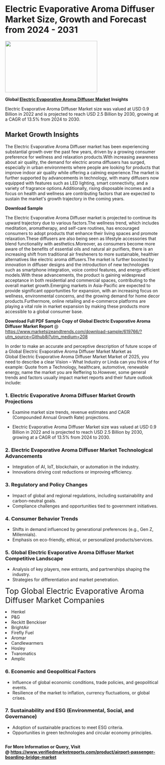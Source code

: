 <H1>Electric Evaporative Aroma Diffuser Market Size, Growth and Forecast from 2024 - 2031</H1><img class="aligncenter size-medium wp-image-584254" src="https://thirdeyenews.in/wp-content/uploads/2024/09/Global-Market-Research-300x168.jpeg" alt="" width="300" height="168" /><p><strong>Global&nbsp;<a href="https://www.marketsizeandtrends.com/download-sample/619766/?utm_source=Github8j?utm_medium=208">Electric Evaporative Aroma Diffuser Market</a> Insights</strong></p><p>Electric Evaporative Aroma Diffuser Market size was valued at USD 0.9 Billion in 2022 and is projected to reach USD 2.5 Billion by 2030, growing at a CAGR of 13.5% from 2024 to 2030.</p><p><h2>Market Growth Insights</h2> <p>The Electric Evaporative Aroma Diffuser market has been experiencing substantial growth over the past few years, driven by a growing consumer preference for wellness and relaxation products.With increasing awareness about air quality, the demand for electric aroma diffusers has surged, especially in urban environments where people are looking for products that improve indoor air quality while offering a calming experience.The market is further supported by advancements in technology, with many diffusers now equipped with features such as LED lighting, smart connectivity, and a variety of fragrance options.Additionally, rising disposable incomes and a focus on health and wellness are contributing factors that are expected to sustain the market's growth trajectory in the coming years.</p> <p><strong>Download Sample</strong></p> <p>The Electric Evaporative Aroma Diffuser market is projected to continue its upward trajectory due to various factors.The wellness trend, which includes meditation, aromatherapy, and self-care routines, has encouraged consumers to adopt products that enhance their living spaces and promote relaxation.These diffusers are also being seen as lifestyle accessories that blend functionality with aesthetics.Moreover, as consumers become more aware of the benefits of essential oils and natural air purifiers, there is an increasing shift from traditional air fresheners to more sustainable, healthier alternatives like electric aroma diffusers.The market is further boosted by innovation in diffuser designs and the introduction of new technologies such as smartphone integration, voice control features, and energy-efficient models.With these advancements, the product is gaining widespread acceptance in both residential and commercial spaces, contributing to the overall market growth.Emerging markets in Asia-Pacific are expected to provide significant opportunities for expansion, with an increasing focus on wellness, environmental concerns, and the growing demand for home decor products.Furthermore, online retailing and e-commerce platforms are playing a vital role in market expansion by making these products more accessible to a global consumer base.</p> <p><span class=""><strong>Download Full PDF Sample Copy of Global Electric Evaporative Aroma Diffuser Market Report</strong> @ <a href="https://www.marketsizeandtrends.com/download-sample/619766/?utm_source=Github8j?utm_medium=208" target="_blank">https://www.marketsizeandtrends.com/download-sample/619766/?utm_source=Github8j?utm_medium=208</a></span></p><p>In order to make an accurate and perceptive description of future scope of a Global&nbsp;Electric Evaporative Aroma Diffuser Market Market as Global&nbsp;Electric Evaporative Aroma Diffuser Market Market of 2025, you need to describe a clear Vision &ndash; What Industry or Linda can you think of for example: Quote from a Technology, healthcare, automotive, renewable energy, name the market you are Reffering to.However, some general trends and factors usually impact market reports and their future outlook include:</p><h3>1.&nbsp;<strong>Electric Evaporative Aroma Diffuser Market Growth Projections</strong></h3><ul><li>Examine market size trends, revenue estimates and CAGR (Compounded Annual Growth Rate) projections.</li><li><p>Electric Evaporative Aroma Diffuser Market size was valued at USD 0.9 Billion in 2022 and is projected to reach USD 2.5 Billion by 2030, growing at a CAGR of 13.5% from 2024 to 2030.</p></li></ul><h3>2.&nbsp;<strong>Electric Evaporative Aroma Diffuser Market Technological Advancements</strong></h3><ul><li>Integration of AI, IoT, blockchain, or automation in the industry.</li><li>Innovations driving cost reductions or improving efficiency.</li></ul><h3>3.&nbsp;<strong>Regulatory and Policy Changes</strong></h3><ul><li>Impact of global and regional regulations, including sustainability and carbon-neutral goals.</li><li>Compliance challenges and opportunities tied to government initiatives.</li></ul><h3>4.&nbsp;<strong>Consumer Behavior Trends</strong></h3><ul><li>Shifts in demand influenced by generational preferences (e.g., Gen Z, Millennials).</li><li>Emphasis on eco-friendly, ethical, or personalized products/services.</li></ul><h3>5.&nbsp;<strong>Global Electric Evaporative Aroma Diffuser Market Competitive Landscape</strong></h3><ul><li>Analysis of key players, new entrants, and partnerships shaping the industry.</li><li>Strategies for differentiation and market penetration.</li></ul><p data-pm-slice="1 1 []"><span style="color: inherit; font-family: inherit; font-size: 25px;">Top Global Electric Evaporative Aroma Diffuser Market Companies</span></p><div class="" data-test-id=""><p><li>Henkel</li><li> P&G</li><li> Reckitt Benckiser</li><li> BrightAir</li><li> Firefly Fuel</li><li> Aromar</li><li> Candlewarmers</li><li> Hosley</li><li> Tvaromatics</li><li> Amplic</li></p></div><h3>6.&nbsp;<strong>Economic and Geopolitical Factors</strong></h3><ul><li>Influence of global economic conditions, trade policies, and geopolitical events.</li><li>Resilience of the market to inflation, currency fluctuations, or global crises.</li></ul><h3>7.&nbsp;<strong>Sustainability and ESG (Environmental, Social, and Governance)</strong></h3><ul><li>Adoption of sustainable practices to meet ESG criteria.</li><li>Opportunities in green technologies and circular economy principles.</li></ul><h2><strong style="font-size: 14px;">For More Information or Query, Visit @&nbsp;</strong><a style="background-color: #ffffff; font-size: 14px;" href="https://www.marketsizeandtrends.com/report/electric-evaporative-aroma-diffuser-market/" target="_blank">https://www.verifiedmarketreports.com/product/airport-passenger-boarding-bridge-market</a></h2>